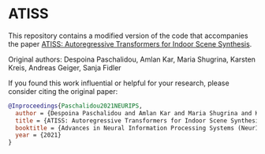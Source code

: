 # ATISS
This repository contains a modified version of the code that accompanies the paper [ATISS: Autoregressive Transformers for Indoor Scene Synthesis](https://nv-tlabs.github.io/ATISS/).

Original authors: Despoina Paschalidou, Amlan Kar, Maria Shugrina, Karsten Kreis, Andreas Geiger, Sanja Fidler

If you found this work influential or helpful for your research, please consider citing the original paper:

```bibtex
@Inproceedings{Paschalidou2021NEURIPS,
  author = {Despoina Paschalidou and Amlan Kar and Maria Shugrina and Karsten Kreis and Andreas Geiger and Sanja Fidler},
  title = {ATISS: Autoregressive Transformers for Indoor Scene Synthesis},
  booktitle = {Advances in Neural Information Processing Systems (NeurIPS)},
  year = {2021}
}
